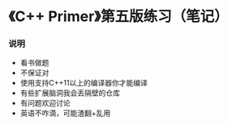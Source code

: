 # 《C++ Primer》第五版练习（笔记）

### 说明

- 看书做题
- 不保证对
- 使用支持C++11以上的编译器你才能编译
- 有些扩展脑洞我会丢隔壁的仓库
- 有问题欢迎讨论
- 英语不咋滴，可能渣翻+乱用


